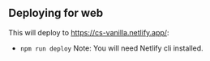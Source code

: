 ## Deploying for web
This will deploy to https://cs-vanilla.netlify.app/:
- `npm run deploy`
Note: You will need Netlify cli installed.